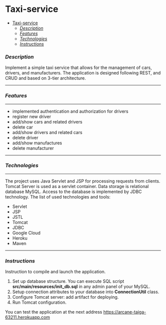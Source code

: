 # Taxi-service

<!-- TOC -->
* [Taxi-service](#taxi-service)
    * [*Description*](#description)
    * [*Features*](#features)
    * [*Technologies*](#technologies)
    * [*Instructions*](#instructions)
<!-- TOC -->





### *Description*
Implement a simple taxi service that allows for the management of cars, drivers, and manufacturers. The application is designed following REST, and CRUD and based on 3-tier architecture.

------------


### *Features*

------------


* implemented authentication and authorization for drivers
* register new driver
* add/show cars and related drivers
* delete car
* add/show drivers and related cars
* delete driver
* add/show manufactures
* delete manufacturer

------------


### *Technologies*

------------


The project uses Java Servlet and JSP for processing requests from clients.
Tomcat Server is used as a servlet container.
Data storage is relational database MySQL. Access to the database is implemented by JDBC technology.
The list of used technologies and tools:
- Servlet
- JSP
- JSTL
- Tomcat
- JDBC
- Google Cloud
- Heroku
- Maven

------------

### *Instructions*


Instruction to compile and launch the application.
1. Set up database structure. You can execute SQL script **src/main/resources/init_db.sql** in any admin panel of your MySQL.
2. Setup connection attributes to your database into **ConnectionUtil** class.
3. Configure Tomcat server: add artifact for deploying.
4. Run Tomcat configuration.

You can test the application at the next address https://arcane-taiga-63211.herokuapp.com
